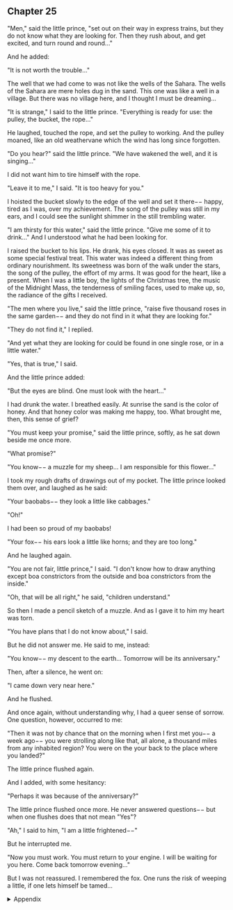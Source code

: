 ## Chapter 25



"Men," said the little prince, "set out on their way in express trains, but they do not know what they are looking for. Then they rush about, and get excited, and turn round and round..."

And he added:

"It is not worth the trouble..."

The well that we had come to was not like the wells of the Sahara. The wells of the Sahara are mere holes dug in the sand. This one was like a well in a village. But there was no village here, and I thought I must be dreaming...

"It is strange," I said to the little prince. "Everything is ready for use: the pulley, the bucket, the rope..."

He laughed, touched the rope, and set the pulley to working. And the pulley moaned, like an old weathervane which the wind has long since forgotten.

"Do you hear?" said the little prince. "We have wakened the well, and it is singing..."

I did not want him to tire himself with the rope.

"Leave it to me," I said. "It is too heavy for you."

I hoisted the bucket slowly to the edge of the well and set it there−− happy, tired as I was, over my achievement. The song of the pulley was still in my ears, and I could see the sunlight shimmer in the still trembling water.

"I am thirsty for this water," said the little prince. "Give me some of it to drink..." And I understood what he had been looking for.

I raised the bucket to his lips. He drank, his eyes closed. It was as sweet as some special festival treat. This water was indeed a different thing from ordinary nourishment. Its sweetness was born of the walk under the stars, the song of the pulley, the effort of my arms. It was good for the heart, like a present. When I was a little boy, the lights of the Christmas tree, the music of the Midnight Mass, the tenderness of smiling faces, used to make up, so, the radiance of the gifts I received.

"The men where you live," said the little prince, "raise five thousand roses in the same garden−− and they do not find in it what they are looking for."

"They do not find it," I replied.

"And yet what they are looking for could be found in one single rose, or in a little water."

"Yes, that is true," I said.

And the little prince added:

"But the eyes are blind. One must look with the heart..."

I had drunk the water. I breathed easily. At sunrise the sand is the color of honey. And that honey color was making me happy, too. What brought me, then, this sense of grief?

"You must keep your promise," said the little prince, softly, as he sat down beside me once more.

"What promise?"

"You know−− a muzzle for my sheep... I am responsible for this flower..."

I took my rough drafts of drawings out of my pocket. The little prince looked them over, and laughed as he said:

"Your baobabs−− they look a little like cabbages."

"Oh!"

I had been so proud of my baobabs!

"Your fox−− his ears look a little like horns; and they are too long."

And he laughed again.

"You are not fair, little prince," I said. "I don't know how to draw anything except boa constrictors from the outside and boa constrictors from the inside."

"Oh, that will be all right," he said, "children understand."

So then I made a pencil sketch of a muzzle. And as I gave it to him my heart was torn.

"You have plans that I do not know about," I said.

But he did not answer me. He said to me, instead:

"You know−− my descent to the earth... Tomorrow will be its anniversary."

Then, after a silence, he went on:

"I came down very near here."

And he flushed.

And once again, without understanding why, I had a queer sense of sorrow. One question, however, occurred to me:

"Then it was not by chance that on the morning when I first met you−− a week ago−− you were strolling along like that, all alone, a thousand miles from any inhabited region? You were on the your back to the place where you landed?"

The little prince flushed again.

And I added, with some hesitancy:

"Perhaps it was because of the anniversary?"

The little prince flushed once more. He never answered questions−− but when one flushes does that not mean "Yes"?

"Ah," I said to him, "I am a little frightened−−"

But he interrupted me.

"Now you must work. You must return to your engine. I will be waiting for you here. Come back tomorrow evening..."

But I was not reassured. I remembered the fox. One runs the risk of weeping a little, if one lets himself be tamed...



<details>
<summary>Appendix</summary>

<p>我们找到了水井。</p>

<p>小王子说，今天是他来到地球一周年了。</p>

<p>喝完水，小王子说，你得回去，修好你的飞机。你明天晚上要回来，我在这里等你。</p>

<p>我有点担心，因为我想起了小狐狸。如果一个人被驯服，他就有哭泣的风险。</p>

</details>